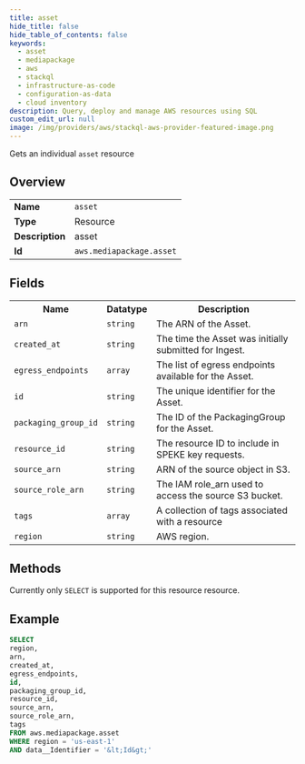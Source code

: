 ```yaml
---
title: asset
hide_title: false
hide_table_of_contents: false
keywords:
  - asset
  - mediapackage
  - aws
  - stackql
  - infrastructure-as-code
  - configuration-as-data
  - cloud inventory
description: Query, deploy and manage AWS resources using SQL
custom_edit_url: null
image: /img/providers/aws/stackql-aws-provider-featured-image.png
---
```

Gets an individual <code>asset</code> resource

## Overview
<table><tbody>
<tr><td><b>Name</b></td><td><code>asset</code></td></tr>
<tr><td><b>Type</b></td><td>Resource</td></tr>
<tr><td><b>Description</b></td><td>asset</td></tr>
<tr><td><b>Id</b></td><td><code>aws.mediapackage.asset</code></td></tr>
</tbody></table>

## Fields
<table><tbody>
<tr><th>Name</th><th>Datatype</th><th>Description</th></tr>
<tr><td><code>arn</code></td><td><code>string</code></td><td>The ARN of the Asset.</td></tr>
<tr><td><code>created_at</code></td><td><code>string</code></td><td>The time the Asset was initially submitted for Ingest.</td></tr>
<tr><td><code>egress_endpoints</code></td><td><code>array</code></td><td>The list of egress endpoints available for the Asset.</td></tr>
<tr><td><code>id</code></td><td><code>string</code></td><td>The unique identifier for the Asset.</td></tr>
<tr><td><code>packaging_group_id</code></td><td><code>string</code></td><td>The ID of the PackagingGroup for the Asset.</td></tr>
<tr><td><code>resource_id</code></td><td><code>string</code></td><td>The resource ID to include in SPEKE key requests.</td></tr>
<tr><td><code>source_arn</code></td><td><code>string</code></td><td>ARN of the source object in S3.</td></tr>
<tr><td><code>source_role_arn</code></td><td><code>string</code></td><td>The IAM role_arn used to access the source S3 bucket.</td></tr>
<tr><td><code>tags</code></td><td><code>array</code></td><td>A collection of tags associated with a resource</td></tr>
<tr><td><code>region</code></td><td><code>string</code></td><td>AWS region.</td></tr>

</tbody></table>

## Methods
Currently only <code>SELECT</code> is supported for this resource resource.

## Example
```sql
SELECT
region,
arn,
created_at,
egress_endpoints,
id,
packaging_group_id,
resource_id,
source_arn,
source_role_arn,
tags
FROM aws.mediapackage.asset
WHERE region = 'us-east-1'
AND data__Identifier = '&lt;Id&gt;'
```
